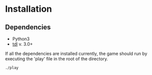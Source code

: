 

# Installation #
## Dependencies ##
- Python3
- [tdl](https://pypi.python.org/pypi/tdl) v. 3.0+

If all the dependencies are installed currently, the game should run by executing the 'play' file in the root of the directory.

`./play`

